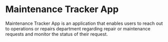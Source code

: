 # Maintenance Tracker App

Maintenance Tracker App is an application that enables users to reach out to operations or repairs department regarding repair or maintenance requests and monitor the status of their request.
